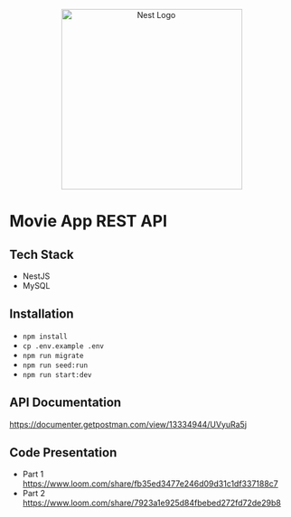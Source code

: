<p align="center">
  <a href="http://nestjs.com/" target="blank"><img src="https://nestjs.com/img/logo_text.svg" width="320" alt="Nest Logo" /></a>
</p>

[circleci-image]: https://img.shields.io/circleci/build/github/nestjs/nest/master?token=abc123def456
[circleci-url]: https://circleci.com/gh/nestjs/nest

# Movie App REST API

## Tech Stack

- NestJS
- MySQL

## Installation

- `npm install`
- `cp .env.example .env`
- `npm run migrate`
- `npm run seed:run`
- `npm run start:dev`

## API Documentation

https://documenter.getpostman.com/view/13334944/UVyuRa5j

## Code Presentation

- Part 1 https://www.loom.com/share/fb35ed3477e246d09d31c1df337188c7
- Part 2 https://www.loom.com/share/7923a1e925d84fbebed272fd72de29b8
